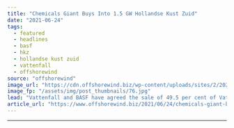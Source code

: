 ```yaml
---
title: "Chemicals Giant Buys Into 1.5 GW Hollandse Kust Zuid"
date: "2021-06-24"
tags: 
  - featured
  - headlines
  - basf
  - hkz
  - hollandse kust zuid
  - vattenfall
  - offshorewind
source: "offshorewind"
image_url: "https://cdn.offshorewind.biz/wp-content/uploads/sites/2/2020/10/29085900/Waves-Group-Joins-Hollandse-Kust-Zuid-Team.jpg"
image_fp: "/assets/img/post_thumbnails/76.jpg"
lead: "Vattenfall and BASF have agreed the sale of 49.5 per cent of Vattenfall’s Hollandse"
article_url: "https://www.offshorewind.biz/2021/06/24/chemicals-giant-buys-into-1-5-gw-hollandse-kust-zuid/"
---
```


---
